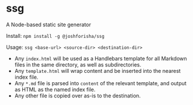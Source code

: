 # ssg
A Node-based static site generator

Install: `npm install -g @joshforisha/ssg`

Usage: `ssg <base-url> <source-dir> <destination-dir>`

* Any `index.html` will be used as a Handlebars template for all Markdown files in the same directory, as well as subdirectories.
* Any `template.html` will wrap content and be inserted into the nearest index file.
* Any `*.md` file is parsed into `content` of the relevant template, and output as HTML as the named index file.
* Any other file is copied over as-is to the destination.
